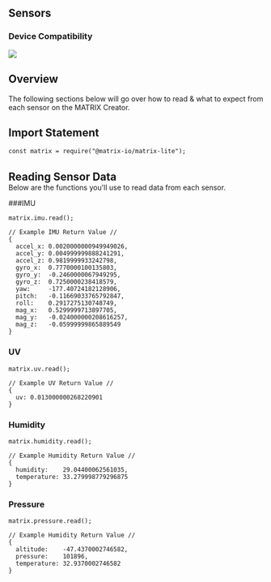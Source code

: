 <h2 style="padding-top:0">Sensors</h2>

### Device Compatibility
<img class="creator-compatibility-icon" src="../../../img/creator-icon.svg">

## Overview
The following sections below will go over how to read & what to expect from each sensor on the MATRIX Creator.

## Import Statement
```language-js
const matrix = require("@matrix-io/matrix-lite");
```
<br/>

<h2 style="padding:0; margin:0;">Reading Sensor Data</h2>
Below are the functions you'll use to read data from each sensor.

###IMU
```language-js
matrix.imu.read();
```
```language-js
// Example IMU Return Value //
{ 
  accel_x: 0.0020000000949949026,
  accel_y: 0.004999999888241291,
  accel_z: 0.9819999933242798,
  gyro_x:  0.7770000100135803,
  gyro_y:  -0.2460000067949295,
  gyro_z:  0.7250000238418579,
  yaw:     -177.40724182128906,
  pitch:   -0.11669033765792847,
  roll:    0.2917275130748749,
  mag_x:   0.5299999713897705,
  mag_y:   -0.024000000208616257,
  mag_z:   -0.05999999865889549 
}
```
### UV
```language-js
matrix.uv.read();
```
```language-js
// Example UV Return Value //
{ 
  uv: 0.013000000268220901 
}
```
### Humidity
```language-js
matrix.humidity.read();
```
```language-js
// Example Humidity Return Value //
{ 
  humidity:    29.04400062561035, 
  temperature: 33.279998779296875 
}
```

### Pressure
```language-js
matrix.pressure.read();
```
```language-js
// Example Humidity Return Value //
{ 
  altitude:    -47.4370002746582,
  pressure:    101896,
  temperature: 32.9370002746582 
}
```
